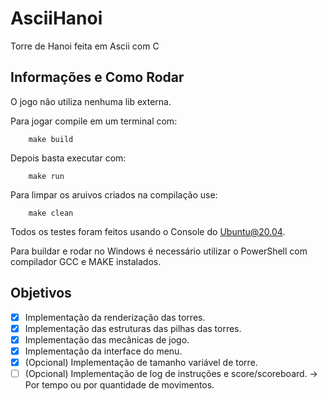 # AsciiHanoi
Torre de Hanoi feita em Ascii com C

## Informações e Como Rodar
O jogo não utiliza nenhuma lib externa.

Para jogar compile em um terminal com:
```
    make build
```
Depois basta executar com:
```
    make run
```
Para limpar os aruivos criados na compilação use:
```
    make clean
```
Todos os testes foram feitos usando o Console do Ubuntu@20.04.

Para buildar e rodar no Windows é necessário utilizar o PowerShell com compilador GCC e MAKE instalados.

## Objetivos
- [x] Implementação da renderização das torres.
- [x] Implementação das estruturas das pilhas das torres.
- [x] Implementação das mecânicas de jogo.
- [x] Implementação da interface do menu.
- [x] (Opcional) Implementação de tamanho variável de torre.
- [ ] (Opcional) Implementação de log de instruções e score/scoreboard. -> Por tempo ou por quantidade de movimentos.
